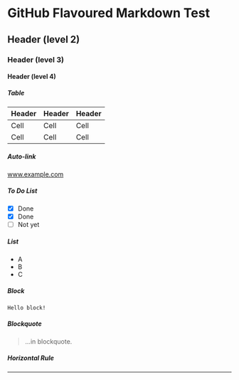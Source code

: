 # GitHub Flavoured Markdown Test

## Header (level 2)

### Header (level 3)

#### Header (level 4)

##### Table

| Header | Header | Header |
| --- | --- | --- |
| Cell | Cell | Cell |
| Cell | Cell | Cell |

##### Auto-link

www.example.com

##### To Do List

- [x] Done
- [x] Done
- [ ] Not yet

##### List

* A
* B
* C

##### Block

```
Hello block!
```

##### Blockquote

> &hellip;in blockquote.

##### Horizontal Rule

---
